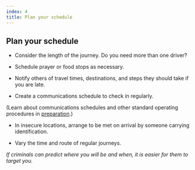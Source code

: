 ```yaml
---
index: 4
title: Plan your schedule
---
```

## Plan your schedule

*	Consider the length of the journey. Do you need more than one driver?

*   Schedule prayer or food stops as necessary.

*   Notify others of travel times, destinations, and steps they should take if you are late.

*   Create a communications schedule to check in regularly.

(Learn about communications schedules and other standard operating procedures in [preparation](umbrella://lesson/preparation).)

*   In insecure locations, arrange to be met on arrival by someone carrying identification.

*   Vary the time and route of regular journeys.  

*If criminals can predict where you will be and when, it is easier for them to target you.*
